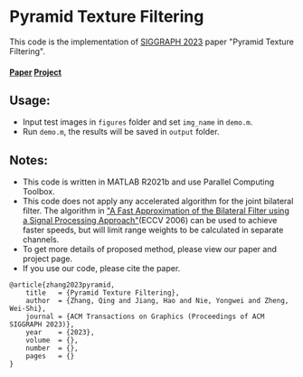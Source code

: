 # Pyramid Texture Filtering

This code is the implementation of [SIGGRAPH 2023](https://s2023.siggraph.org/) paper "Pyramid Texture Filtering".

#### [Paper](https://arxiv.org/abs/2305.06525)  [Project](https://rewindl.github.io/pyramid_texture_filtering/) 

## Usage:
  - Input test images in `figures` folder and set `img_name` in `demo.m`.
  - Run `demo.m`, the results will be saved in `output` folder.

## Notes:
  * This code is written in MATLAB R2021b and use Parallel Computing Toolbox.
  * This code does not apply any accelerated algorithm for the joint bilateral filter. The algorithm in ["A Fast Approximation of the Bilateral Filter using a Signal Processing Approach"](https://people.csail.mit.edu/sparis/publi/2006/eccv/Paris_06_Fast_Approximation.pdf)(ECCV 2006) can be used to achieve faster speeds, but will limit range weights to be calculated in separate channels.
  * To get more details of proposed method, please view our paper and project page.
  * If you use our code, please cite the paper. 

```
@article{zhang2023pyramid,
    title   = {Pyramid Texture Filtering},
    author  = {Zhang, Qing and Jiang, Hao and Nie, Yongwei and Zheng, Wei-Shi},
    journal = {ACM Transactions on Graphics (Proceedings of ACM SIGGRAPH 2023)},
    year    = {2023},
    volume  = {},
    number  = {},
    pages   = {}
}
```

